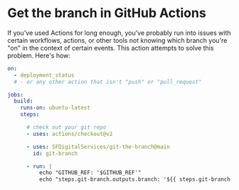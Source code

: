 # Get the branch in GitHub Actions

If you've used Actions for long enough, you've probably run into issues with
certain workflows, actions, or other tools not knowing which branch you're "on"
in the context of certain events. This action attempts to solve this problem.
Here's how:

```yml
on:
  - deployment_status
  # - or any other action that isn't "push" or "pull_request"

jobs:
  build:
    runs-on: ubuntu-latest
    steps:

      # check out your git repo
      - uses: actions/checkout@v2

      - uses: SFDigitalServices/git-the-branch@main
        id: git-branch

      - run: |
          echo "GITHUB_REF: '$GITHUB_REF'"
          echo "steps.git-branch.outputs.branch: '${{ steps.git-branch.outputs.branch }}'"
```
